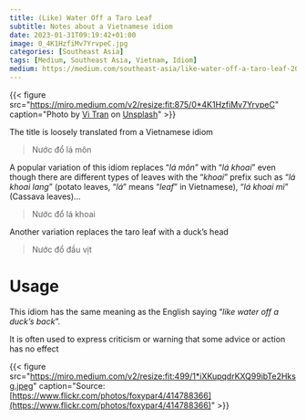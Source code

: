 ```yaml
---
title: (Like) Water Off a Taro Leaf
subtitle: Notes about a Vietnamese idiom
date: 2023-01-31T09:19:42+01:00
image: 0_4K1HzfiMv7YrvpeC.jpg
categories: [Southeast Asia]
tags: [Medium, Southeast Asia, Vietnam, Idiom]
medium: https://medium.com/southeast-asia/like-water-off-a-taro-leaf-20af79f254fa
---
```


{{< figure src="https://miro.medium.com/v2/resize:fit:875/0*4K1HzfiMv7YrvpeC" caption="Photo by [Vi Tran](https://unsplash.com/@kanbi95?utm_source=medium&utm_medium=referral) on [Unsplash](https://unsplash.com/?utm_source=medium&utm_medium=referral)" >}}

The title is loosely translated from a Vietnamese idiom

> Nước đổ lá môn

A popular variation of this idiom replaces “_lá môn_” with “_lá khoai_” even though there are different types of leaves with the “_khoai_” prefix such as “_lá khoai lang_” (potato leaves, “_lá_” means “_leaf_” in Vietnamese), “_lá khoai mì_” (Cassava leaves)…

> Nước đổ lá khoai

Another variation replaces the taro leaf with a duck’s head

> Nước đổ đầu vịt

# Usage

This idiom has the same meaning as the English saying “_like water off a duck’s back_”.

It is often used to express criticism or warning that some advice or action has no effect

{{< figure src="https://miro.medium.com/v2/resize:fit:499/1*iXKupqdrKXQ99ibTe2Hksg.jpeg" caption="Source: [https://www.flickr.com/photos/foxypar4/414788366](https://www.flickr.com/photos/foxypar4/414788366)" >}}






